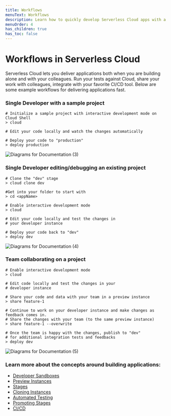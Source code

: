 ```yaml
---
title: Workflows
menuText: Workflows
description: Learn how to quickly develop Serverless Cloud apps with a single developer or an entire team.
menuOrder: 4
has_children: true
has_toc: false
---
```


# Workflows in Serverless Cloud

Serverless Cloud lets you deliver applications both when you are building alone and with your colleagues. Run your tests against Cloud, share your work with colleagues, integrate with your favorite CI/CD tool. Below are some example workflows for delivering applications fast.

### Single Developer with a sample project

```
# Initialize a sample project with interactive development mode on Cloud Shell
> cloud

# Edit your code locally and watch the changes automatically

# Deploy your code to "production"
> deploy production
```

![Diagrams for Documentation (3)](https://user-images.githubusercontent.com/85096820/134044297-945190ee-15b1-437f-b9ba-c442a636e007.png)

### Single Developer editing/debugging an existing project

```
# Clone the "dev" stage
> cloud clone dev

#Get into your folder to start with
> cd <appName>

# Enable interactive development mode
> cloud

# Edit your code locally and test the changes in
# your developer instance

# Deploy your code back to "dev"
> deploy dev
```

![Diagrams for Documentation (4)](https://user-images.githubusercontent.com/85096820/134044342-e71946df-d3dc-42ed-8170-d049e6103d73.png)

### Team collaborating on a project

```
# Enable interactive development mode
> cloud

# Edit code locally and test the changes in your
# developer instance

# Share your code and data with your team in a preview instance
> share feature-1

# Continue to work on your developer instance and make changes as feedback comes in.
# Share the changes with your team (to the same preview instance)
> share feature-1 --overwrite

# Once the team is happy with the changes, publish to "dev"
# for additional integration tests and feedbacks
> deploy dev
```

![Diagrams for Documentation (5)](https://user-images.githubusercontent.com/85096820/134044389-3a8b9b50-13bd-4cdc-985b-5bff7196d4a6.png)

### Learn more about the concepts around building applications:

- [Developer Sandboxes](/cloud/docs/workflows/personal-instances)
- [Preview Instances](/cloud/docs/workflows/preview-instances)
- [Stages](/cloud/docs/workflows/stages)
- [Cloning Instances](/cloud/docs/workflows/cloning)
- [Automated Testing](/cloud/docs/workflows/testing)
- [Promoting Stages](/cloud/docs/workflows/promoting-stages)
- [CI/CD](/cloud/docs/workflows/cicd)
